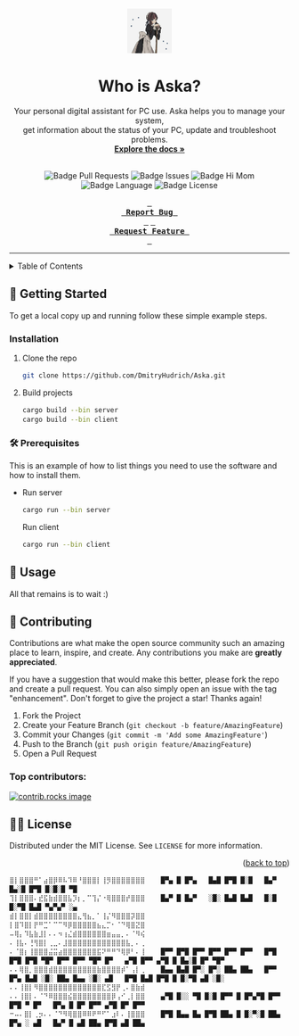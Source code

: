 <a id="readme-top"></a>


<!-- PROJECT LOGO //TODO Add lodo -->
<br />
<div align="center">
  <a href="https://github.com/DmitryHudrich/Aska">
    <img src="images/logo.png" alt="Logo" width="80" height="80">
  </a>

  # Who is Aska?

  <p align="center"> 
    Your personal digital assistant for PC use. Aska helps you to manage your system,
    </br>
    get information about the status of your PC, update and troubleshoot problems.
    <br />
    <a href="https://github.com/DmitryHudrich/Aska/wiki"><strong>Explore the docs »</strong></a>
    <br />
    <br />
    <!-- <a href="https://github.com/DmitryHudrich/Aska">View Demo</a>  //TODO -->
  </p>
  
  ![Badge Pull Requests] 
  ![Badge Issues]
  ![Badge Hi Mom]
  ![Badge Language]
  ![Badge License]
  
  **[<kbd> <br> Report Bug <br> </kbd>][Bug]**
  **[<kbd> <br> Request Feature <br> </kbd>][Feature]**


  ---
  
</div>



<!-- TABLE OF CONTENTS -->
<details>
  <summary>Table of Contents</summary>
  <ol>
    <li>
      <a href="#about-the-project">About The Project</a>
    </li>
    <li>
      <a href="#getting-started">Getting Started</a>
      <ul>
        <li><a href="#prerequisites">Prerequisites</a></li>
        <li><a href="#installation">Installation</a></li>
      </ul>
    </li>
    <li><a href="#usage">Usage</a></li>
    <li><a href="#contributing">Contributing</a></li>
    <li><a href="#license">License</a></li>
  </ol>
</details>


<!-- GETTING STARTED -->
## 🌟 Getting Started

To get a local copy up and running follow these simple example steps.

### Installation

1. Clone the repo
   ```sh
   git clone https://github.com/DmitryHudrich/Aska.git
   ```
2. Build projects
   ```sh
   cargo build --bin server
   cargo build --bin client
   ```

### 🛠️ Prerequisites

This is an example of how to list things you need to use the software and how to install them.
* Run server
  ```sh
  cargo run --bin server
  ```

  Run client
  ```sh
  cargo run --bin client
  ```


<!-- USAGE EXAMPLES -->
## 🐳 Usage

All that remains is to wait :)




<!-- CONTRIBUTING -->
## 🎁 Contributing

Contributions are what make the open source community such an amazing place to learn, inspire, and create. Any contributions you make are **greatly appreciated**.

If you have a suggestion that would make this better, please fork the repo and create a pull request. You can also simply open an issue with the tag "enhancement".
Don't forget to give the project a star! Thanks again!

1. Fork the Project
2. Create your Feature Branch (`git checkout -b feature/AmazingFeature`)
3. Commit your Changes (`git commit -m 'Add some AmazingFeature'`)
4. Push to the Branch (`git push origin feature/AmazingFeature`)
5. Open a Pull Request

### Top contributors:

<a href="https://github.com/DmitryHudrich/Aska/graphs/contributors">
  <img src="https://contrib.rocks/image?repo=DmitryHudrich/Aska" alt="contrib.rocks image" />
</a>



<!-- LICENSE -->
## 🧑‍⚖️ License

Distributed under the MIT License. See `LICENSE` for more information.

<p align="right">(<a href="#readme-top">back to top</a>)</p>

```
⣿⡇⣿⣿⣿⠛⠁⣴⣿⡿⠿⠧⠹⠿⠘⣿⣿⣿⡇⢸⡻⣿⣿⣿⣿⣿⣿⣿    █▀▄ █ █▀▄   █▄█ █▀█ █░█   █▄▀ █▄░█ █▀█ █░█░█ ▀█
⢹⡇⣿⣿⣿⠄⣞⣯⣷⣾⣿⣿⣧⡹⡆⡀⠉⢹⡌⠐⢿⣿⣿⣿⡞⣿⣿⣿    █▄▀ █ █▄▀   ░█░ █▄█ █▄█   █░█ █░▀█ █▄█ ▀▄▀▄▀ ░▄
⣾⡇⣿⣿⡇⣾⣿⣿⣿⣿⣿⣿⣿⣿⣄⢻⣦⡀⠁⢸⡌⠻⣿⣿⣿⡽⣿⣿           
⡇⣿⠹⣿⡇⡟⠛⣉⠁⠉⠉⠻⡿⣿⣿⣿⣿⣿⣦⣄⡉⠂⠈⠙⢿⣿⣝⣿
⠤⢿⡄⠹⣧⣷⣸⡇⠄⠄⠲⢰⣌⣾⣿⣿⣿⣿⣿⣿⣶⣤⣤⡀⠄⠈⠻⢮
⠄⢸⣧⠄⢘⢻⣿⡇⢀⣀⠄⣸⣿⣿⣿⣿⣿⣿⣿⣿⣿⣿⣿⣿⣧⡀⠄⢀    
⠄⠈⣿⡆⢸⣿⣿⣿⣬⣭⣴⣿⣿⣿⣿⣿⣿⣿⣯⠝⠛⠛⠙⢿⡿⠃⠄⢸    █▀▀ █▀█ █▀▀ █▀▀ █▀▀ █▀▀   █▀█ █▀█ █▀█ ▀█▀ █▀▀ █▀▀ ▀█▀ █▀   ▄▀█ █▀▀ ▄▀█ █ █▄░█ █▀ ▀█▀   
⠄⠄⢿⣿⡀⣿⣿⣿⣾⣿⣿⣿⣿⣿⣿⣿⣿⣿⣷⣿⣿⣿⣿⡾⠁⢠⡇⢀    █▄▄ █▄█ █▀░ █▀░ ██▄ ██▄   █▀▀ █▀▄ █▄█ ░█░ ██▄ █▄▄ ░█░ ▄█   █▀█ █▄█ █▀█ █ █░▀█ ▄█ ░█░   
⠄⠄⢸⣿⡇⠻⣿⣿⣿⣿⣿⣿⣿⣿⣿⣿⣿⣿⣿⣏⣫⣻⡟⢀⠄⣿⣷⣾                                                                                           
⠄⠄⢸⣿⡇⠄⠈⠙⠿⣿⣿⣿⣮⣿⣿⣿⣿⣿⣿⣿⣿⡿⢠⠊⢀⡇⣿⣿    ▄▀█ █░░ ▀█ █░█ █▀▀ █ █▀▄▀█ █▀▀ █▀█ ▀ █▀   █▀▄ █ █▀ █▀▀ ▄▀█ █▀ █▀▀                      
⠒⠤⠄⣿⡇⢀⡲⠄⠄⠈⠙⠻⢿⣿⣿⠿⠿⠟⠛⠋⠁⣰⠇⠄⢸⣿⣿⣿    █▀█ █▄▄ █▄ █▀█ ██▄ █ █░▀░█ ██▄ █▀▄ ░ ▄█   █▄▀ █ ▄█ ██▄ █▀█ ▄█ ██▄                      
```


<!-- MARKDOWN LINKS & IMAGES -->
[Badge Issues]: https://img.shields.io/github/issues/DmitryHudrich/Aska
[Badge Pull Requests]: https://img.shields.io/github/issues-pr/DmitryHudrich/Aska
[Badge Language]: https://img.shields.io/github/languages/top/DmitryHudrich/Aska
[Badge Lines]: https://img.shields.io/tokei/lines/github/hyprwm/DmitryHudrich/Aska
[Badge Hi Mom]: https://img.shields.io/badge/Hi-mom!-ff69b4
[Badge Language]: https://img.shields.io/github/languages/top/DmitryHudrich/Aska
[Badge License]: https://img.shields.io/github/license/DmitryHudrich/Aska

[Feature]: https://github.com/DmitryHudrich/Aska/issues/new?labels=bug&template=bug-report---.md
[Bug]: https://github.com/DmitryHudrich/Aska/issues/new?labels=bug&template=bug-report---.md
